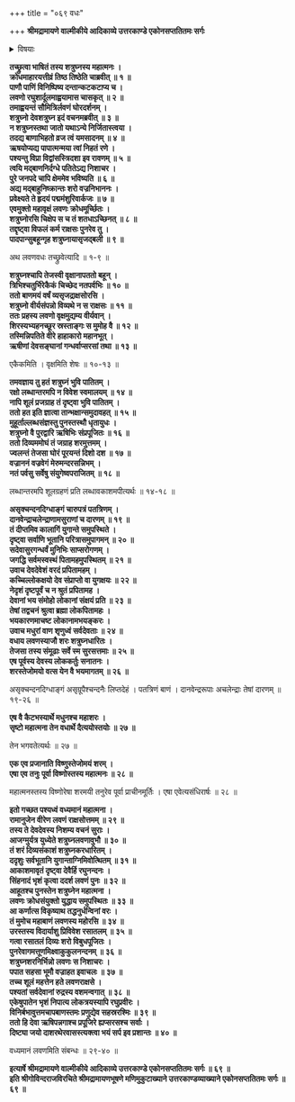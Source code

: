 +++
title = "०६९ वधः"

+++
**श्रीमद्रामायणे वाल्मीकीये आदिकाव्ये उत्तरकाण्डे एकोनसप्ततितमः सर्गः**


<details><summary>विषयाः</summary>

शत्रुघ्नेन युद्धे लवणासुरवधः ॥ १ ॥
</details>


**तच्छ्रुत्वा भाषितं तस्य शत्रुघ्नस्य महात्मनः ।  
क्रोधमाहारयत्तीव्रं तिष्ठ तिष्ठेति चाब्रवीत् ॥ १ ॥  
पाणौ पाणिं विनिष्पिष्य दन्तान्कटकटाप्य च ।  
लवणो रघुशार्दूलमाह्वयामास चासकृत् ॥ २ ॥  
तमाह्वयन्तं सौमित्रिर्लवणं घोरदर्शनम् ।  
शत्रुघ्नो देवशत्रुघ्न इदं वचनमब्रवीत् ॥ ३ ॥  
न शत्रुघ्नस्तथा जातो यथाऽन्ये निर्जितास्त्वया ।  
तदद्य बाणाभिहतो व्रज त्वं यमसादनम् ॥ ४ ॥  
ऋषयोप्यद्य पापात्मन्मया त्वां निहतं रणे ।  
पश्यन्तु विप्रा विद्वांसस्त्रिदशा इव रावणम् ॥ ५ ॥  
त्वयि मद्बाणनिर्दग्धे पतितेऽद्य निशाचर ।  
पुरे जनपदे चापि क्षेममेव भविष्यति ॥ ६ ॥  
अद्य मद्बाहुनिष्क्रान्तः शरो वज्रनिभाननः ।  
प्रवेक्ष्यते ते हृदयं पद्ममंशुरिवार्कजः ॥ ७ ॥  
एवमुक्तो महावृक्षं लवणः क्रोधमूर्च्छितः ।  
शत्रुघ्नोरसि चिक्षेप स च तं शतधाऽच्छिनत् ॥ ८ ॥  
तद्दृष्ट्वा विफलं कर्म राक्षसः पुनरेव तु ।  
पादपान्सुबहून्गृह शत्रुघ्नायासृजद्बली ॥ ९ ॥**

अथ लवणवधः तच्छ्रुवेत्यादि ॥ १-९ ॥

**शत्रुघ्नश्चापि तेजस्वी वृक्षानापततो बहून् ।  
त्रिभिश्चतुर्भिरेकैकं चिच्छेद नतपर्वभिः ॥ १० ॥  
ततो बाणमयं वर्षं व्यसृजद्राक्षसोरसि ।  
शत्रुघ्नो वीर्यसंपन्नो विव्यथे न स राक्षसः ॥ ११ ॥  
ततः प्रहस्य लवणो वृक्षमुद्यम्य वीर्यवान् ।  
शिरस्यभ्यहनच्छूर स्रस्ताङ्गः स मुमोह वै ॥ १२ ॥  
तस्मिन्निपतिते वीरे हाहाकारो महानभूत् ।  
ऋषीणां देवसङ्घानां गन्धर्वाप्सरसां तथा ॥ १३ ॥**

एकैकमिति । वृक्षमिति शेषः ॥ १०-१३ ॥

**तमवज्ञाय तु हतं शत्रुघ्नं भुवि पातितम् ।  
रक्षो लब्धान्तरमपि न विवेश स्वमालयम् ॥ १४ ॥  
नापि शूलं प्रजग्राह तं दृष्ट्वा भुवि पातितम् ।  
ततो हत इति ज्ञात्वा तान्भक्षान्समुदावहत् ॥ १५ ॥  
मुहूर्ताल्लब्धसंज्ञस्तु पुनस्तस्थौ धृतायुधः ।  
शत्रुघ्नो वै पुरद्वारि ऋषिभिः संप्रपूजितः ॥ १६ ॥  
ततो दिव्यममोघं तं जग्राह शरमुत्तमम् ।  
ज्वलन्तं तेजसा घोरं पूरयन्तं दिशो दश ॥ १७ ॥  
वज्राननं वज्रवेगं मेरुमन्दरसन्निभम् ।  
नतं पर्वसु सर्वेषु संयुगेष्वपराजितम् ॥ १८ ॥**

लब्धान्तरमपि शूलग्रहणं प्रति लब्धावकाशमपीत्यर्थः ॥ १४-१८ ॥

**असृक्चन्दनदिग्धाङ्गं चारुपत्रं पतत्रिणम् ।  
दानवेन्द्राचलेन्द्राणामसुराणां च दारणम् ॥ १९ ॥  
तं दीप्तमिव कालागिं युगान्ते समुपस्थिते ।  
दृष्ट्वा सर्वाणि भूतानि परित्रासमुपागमन् ॥ २० ॥  
सदेवासुरगन्धर्वं मुनिभिः साप्सरोगणम् ।  
जगद्धि सर्वमस्वस्थं पितामहमुपस्थितम् ॥ २१ ॥  
उवाच देवदेवेशं वरदं प्रपितामहम् ।  
कच्चिल्लोकक्षयो देव संप्राप्तो वा युगक्षयः ॥ २२ ॥  
नेदृशं दृष्टपूर्वं च न श्रुतं प्रपितामह ।  
देवानां भय संमोहो लोकानां संक्षयं प्रति ॥ २३ ॥  
तेषां तद्वचनं श्रुत्वा ब्रह्मा लोकपितामहः ।  
भयकारणमाचष्ट लोकानामभयङ्करः ।  
उवाच मधुरां वाण शृणुध्वं सर्वदेवताः ॥ २४ ॥  
वधाय लवणस्याजौ शरः शत्रुघ्नधारितः ।  
तेजसा तस्य संमूढाः सर्वे स्म सुरसत्तमाः ॥ २५ ॥  
एष पूर्वस्य देवस्य लोककर्तुः सनातनः ।  
शरस्तेजोमयो वत्स येन वै भयमागतम् ॥ २६ ॥**

असृक्चन्दनदिग्धाङ्गं असृग्रूपैश्चन्दनैः लिप्तदेहं । पतत्रिणं बाणं । दानवेन्द्ररूपाः अचलेन्द्राः तेषां दारणम् ॥ १९-२६ ॥

**एष वै कैटभस्यार्थे मधुनश्च महाशरः ।  
सृष्टो महात्मना तेन वधार्थे दैत्ययोस्तयोः ॥ २७ ॥**

तेन भगवतेत्यर्थः ॥ २७ ॥

**एक एव प्रजानाति विष्णुस्तेजोमयं शरम् ।  
एषा एव तनुः पूर्वा विष्णोस्तस्य महात्मनः ॥ २८ ॥**

महात्मनस्तस्य विष्णोरेषा शरमयी तनुरेव पूर्वा प्राचीनमूर्तिः । एषा एवेत्यसंधिरार्षः ॥ २८ ॥

**इतो गच्छत पश्यध्वं वध्यमानं महात्मना ।  
रामानुजेन वीरेण लवणं राक्षसोत्तमम् ॥ २९ ॥  
तस्य ते देवदेवस्य निशम्य वचनं सुराः ।  
आजग्मुर्यत्र युध्येते शत्रुघ्नलवणावुभौ ॥ ३० ॥  
तं शरं दिव्यसंकाशं शत्रुघ्नकरधारितम् ।  
ददृशुः सर्वभूतानि युगान्ताग्निमिवोत्थितम् ॥ ३१ ॥  
आकाशमावृतं दृष्ट्वा देवैर्हि रघुनन्दनः ।  
सिंहनादं भृशं कृत्वा ददर्श लवणं पुनः ॥ ३२ ॥  
आहूतश्च पुनस्तेन शत्रुघ्नेन महात्मना ।  
लवणः क्रोधसंयुक्तो युद्धाय समुपस्थितः ॥ ३३ ॥  
आ कर्णात्स विकृष्याथ तद्धनुर्धन्विनां वरः ।  
तं मुमोच महाबाणं लवणस्य महोरसि ॥ ३४ ॥  
उरस्तस्य विदार्याशु प्रिविवेश रसातलम् ॥ ३५ ॥  
गत्वा रसातलं दिव्यः शरो विबुधपूजितः ।  
पुनरेवागमत्तूणमिक्ष्वाकुकुलनन्दनम् ॥ ३६ ॥  
शत्रुघ्नशरनिर्भिन्नो लवणः स निशाचरः ।  
पपात सहसा भूमौ वज्राहत इवाचलः ॥ ३७ ॥  
तच्च शूलं महत्तेन हते लवणराक्षसे ।  
पश्यतां सर्वदेवानां रुद्रस्य वशमन्वगात् ॥ ३८ ॥  
एकेषुपातेन भृशं निपात्य लोकत्रयस्यापि रघुप्रवीरः ।  
विनिर्बभावुत्तमचापबाणस्तमः प्रणुद्येव सहस्ररश्मिः ॥ ३९ ॥  
ततो हि देवा ऋषिपन्नगाश्च प्रपूजिरे ह्यप्सरसश्च सर्वाः ।  
दिष्ट्या जयो दाशरथेरवासस्त्यक्त्वा भयं सर्प इव प्रशान्तः ॥ ४० ॥**

वध्यमानं लवणमिति संबन्धः ॥ २९-४० ॥

**इत्यार्षे श्रीमद्रामायणे वाल्मीकीये आदिकाव्ये उत्तरकाण्डे एकोनसप्ततितमः सर्गः ॥ ६९ ॥  
इति श्रीगोविन्दराजविरचिते श्रीमद्रामायणभूषणे मणिमुकुटाख्याने उत्तरकाण्डव्याख्याने एकोनसप्ततितमः सर्गः ॥ ६९ ॥**
